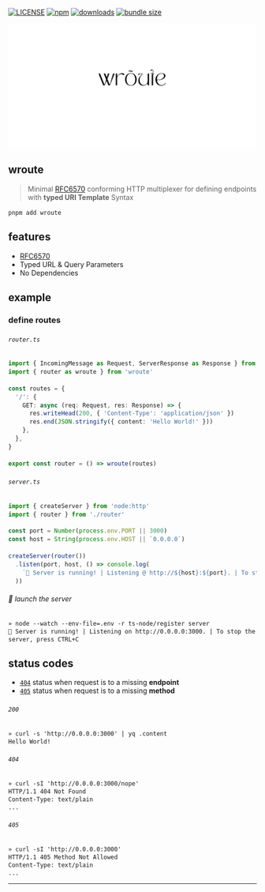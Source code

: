  [![LICENSE](http://img.shields.io/npm/l/wroute.svg?style=flat&colorA=000000&colorB=000000)](license) [![npm](https://img.shields.io/npm/v/wroute.svg?style=flat&colorA=000000&colorB=000000)](https://www.npmjs.org/package/wroute) [![downloads](http://img.shields.io/npm/dm/wroute.svg?style=flat&colorA=000000&colorB=000000)](https://www.npmjs.org/package/wroute) [![bundle size](https://img.shields.io/bundlephobia/minzip/zustand?label=bundle%20size&style=flat&colorA=000000&colorB=000000)](https://bundlephobia.com/result?p=zustand)

<p align="center">
  <img src="https://raw.githubusercontent.com/wilmoore/wroute/main/logo.png" />
</p>

## wroute
> Minimal [RFC6570] conforming HTTP multiplexer for defining endpoints with **typed URI Template** Syntax

```shell
pnpm add wroute
```

## features

- [RFC6570]
- Typed URL & Query Parameters
- No Dependencies

## example
### define routes
###### `router.ts`
```ts
import { IncomingMessage as Request, ServerResponse as Response } from 'node:http'
import { router as wroute } from 'wroute'

const routes = {
  '/': {
    GET: async (req: Request, res: Response) => {
      res.writeHead(200, { 'Content-Type': 'application/json' })
      res.end(JSON.stringify({ content: 'Hello World!' }))
    },
  },
}

export const router = () => wroute(routes)
```

###### `server.ts`
```ts
import { createServer } from 'node:http'
import { router } from './router'

const port = Number(process.env.PORT || 3000)
const host = String(process.env.HOST || `0.0.0.0`)

createServer(router())
  .listen(port, host, () => console.log(
    `🚀 Server is running! | Listening @ http://${host}:${port}. | To stop the server, press CTRL+C`
  ))
```

###### :rocket: launch the server
```
» node --watch --env-file=.env -r ts-node/register server
🚀 Server is running! | Listening on http://0.0.0.0:3000. | To stop the server, press CTRL+C
```

## status codes
- [`404`] status when request is to a missing **endpoint**
- [`405`] status when request is to a missing **method**

###### `200`
```
» curl -s 'http://0.0.0.0:3000' | yq .content
Hello World!
```

###### `404`
```
» curl -sI 'http://0.0.0.0:3000/nope'
HTTP/1.1 404 Not Found
Content-Type: text/plain
...
```

###### `405`
```
» curl -sI 'http://0.0.0.0:3000'
HTTP/1.1 405 Method Not Allowed
Content-Type: text/plain
...
```

---
[`404`]: #404
[`405`]: #405
[RFC6570]: https://datatracker.ietf.org/doc/html/rfc6570
